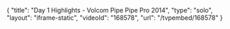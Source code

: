 {
    "title": "Day 1 Highlights - Volcom Pipe Pipe Pro 2014",
    "type": "solo",
    "layout": "iframe-static",
    "videoId": "168578",
    "url": "\/tvpembed\/168578"
}